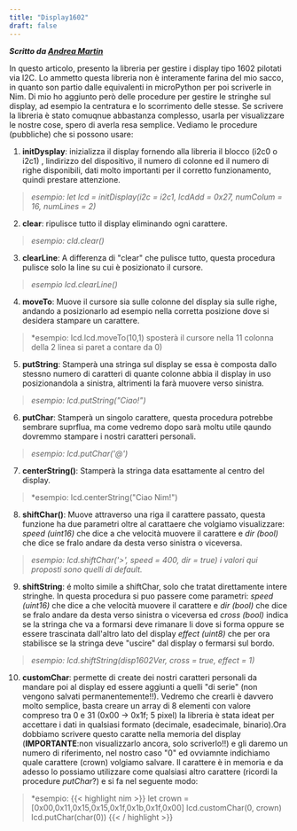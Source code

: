 ```yaml
---
title: "Display1602"
draft: false
--- 
```

***Scritto da [Andrea Martin](https://sites.google.com/view/martinix/home)***

In questo articolo, presento la libreria per gestire i display tipo 1602 pilotati via I2C. Lo ammetto questa libreria non è interamente farina del mio sacco, in quanto son partio dalle equivalenti in microPython per poi scriverle in Nim. Di mio ho aggiunto però delle procedure per gestire le stringhe sul display, ad esempio la centratura e lo scorrimento delle stesse. Se scrivere la libreria è stato comuqnue abbastanza complesso, usarla per visualizzare le nostre cose, spero di averla resa semplice. Vediamo le procedure (pubbliche) che si possono usare:

1. **initDysplay**: inizializza il display fornendo alla libreria il blocco (i2c0 o i2c1) , lindirizzo del dispositivo, il numero di colonne ed il numero di righe disponibili, dati molto importanti per il corretto funzionamento, quindi prestare attenzione.
>*esempio: let lcd = initDisplay(i2c = i2c1, lcdAdd = 0x27, numColum = 16, numLines = 2)*

2. **clear**: ripulisce tutto il display eliminando ogni carattere.
>*esempio: cld.clear()*

3. **clearLine**: A differenza di "clear" che pulisce tutto, questa procedura pulisce solo la line su cui è posizionato il cursore.
>*esempio lcd.clearLine()*

4. **moveTo**: Muove il cursore sia sulle colonne del display sia sulle righe, andando a posizionarlo ad esempio nella corretta posizione dove si desidera stampare un carattere.
>*esempio: lcd.lcd.moveTo(10,1) sposterà il cursore nella 11 colonna della 2 linea si paret a contare da 0)

5. **putString**: Stamperà una stringa sul display se essa è composta dallo stessno numero di caratteri di quante colonne abbia il display in uso posizionandola a sinistra, altrimenti la farà muovere verso sinistra.
>*esempio: lcd.putString("Ciao!")*

6. **putChar**: Stamperà un singolo carattere, questa procedura potrebbe sembrare suprflua, ma come vedremo dopo sarà moltu utile qaundo dovremmo stampare i nostri caratteri personali.
>*esempio: lcd.putChar('@')*

7. **centerString()**: Stamperà la stringa data esattamente al centro del display.
>*esempio: lcd.centerString("Ciao Nim!")

8. **shiftChar()**: Muove attraverso una riga il carattere passato, questa funzione ha due parametri oltre al carattaere che volgiamo visualizzare: *speed (uint16)* che dice a che velocità muovere il carattere e *dir (bool)* che dice se fralo andare da desta verso sinistra o viceversa.
>*esempio: lcd.shiftChar('>', speed = 400, dir = true) i valori qui proposti sono quelli di default.*

9. **shiftString**: é molto simile a shiftChar, solo che tratat direttamente intere stringhe. In questa procedura si puo passere come parametri: *speed (uint16)* che dice a che velocità muovere il carattere e *dir (bool)* che dice se fralo andare da desta verso sinistra o viceversa ed *cross (bool)* indica se la stringa che va a formarsi deve rimanare li dove si forma oppure se essere trascinata dall'altro lato del display  *effect (uint8)* che per ora stabilisce se la stringa deve "uscire" dal display o fermarsi sul bordo.
>*esempio: lcd.shiftString(disp1602Ver, cross = true, effect = 1)*

10. **customChar**: permette di create dei nostri caratteri personali da mandare poi al display ed essere aggiunti a quelli "di serie" (non vengono salvati permanentemente!!). Vedremo che crearli è davvero molto semplice, basta creare un array di 8 elementi con valore compreso tra 0 e 31 (0x00 -> 0x1f; 5 pixel) la libreria è stata ideat per accettare i dati in qualsiasi formato (decimale, esadecimale, binario).Ora dobbiamo scrivere questo caratte nella memoria del display (**IMPORTANTE**:non visualizzarlo ancora, solo scriverlo!!) e gli daremo un numero di riferimento, nel nostro caso "0" ed ovviamnte indichiamo quale carattere (crown) volgiamo salvare. Il carattere è in memoria e da adesso lo possiamo utilizzare come qualsiasi altro carattere (ricordi la procedure *putChar*?) e si fa nel seguente modo:
> *esempio: 
{{< highlight nim >}}
let crown = [0x00,0x11,0x15,0x15,0x1f,0x1b,0x1f,0x00]
lcd.customChar(0, crown) 
lcd.putChar(char(0)) 
{{< / highlight >}}

